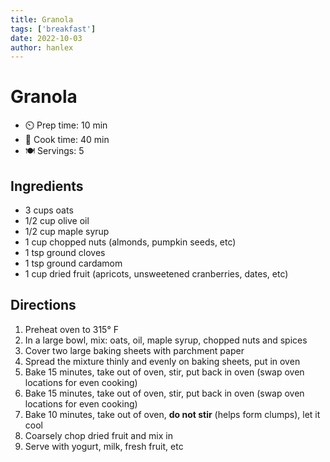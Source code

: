 ```yaml
---
title: Granola
tags: ['breakfast']
date: 2022-10-03
author: hanlex
---
```


# Granola

- ⏲️ Prep time: 10 min
- 🍳 Cook time: 40 min
- 🍽️ Servings: 5

## Ingredients

- 3 cups oats
- 1/2 cup olive oil
- 1/2 cup maple syrup
- 1 cup chopped nuts (almonds, pumpkin seeds, etc)
- 1 tsp ground cloves
- 1 tsp ground cardamom
- 1 cup dried fruit (apricots, unsweetened cranberries, dates, etc)

## Directions

1. Preheat oven to 315° F
2. In a large bowl, mix: oats, oil, maple syrup, chopped nuts and spices
3. Cover two large baking sheets with parchment paper
4. Spread the mixture thinly and evenly on baking sheets, put in oven
5. Bake 15 minutes, take out of oven, stir, put back in oven (swap oven locations for even cooking)
6. Bake 15 minutes, take out of oven, stir, put back in oven (swap oven locations for even cooking)
7. Bake 10 minutes, take out of oven, **do not stir** (helps form clumps), let it cool
8. Coarsely chop dried fruit and mix in
9. Serve with yogurt, milk, fresh fruit, etc
